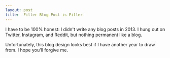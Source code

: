 ```yaml
---
layout: post
title:  Filler Blog Post is Filler
---
```


I have to be 100% honest: I didn't write any blog posts in 2013. I hung out on Twitter, Instagram, and Reddit, but nothing permanent like a blog. 

Unfortunately, this blog design looks best if I have another year to draw from. I hope you'll forgive me.